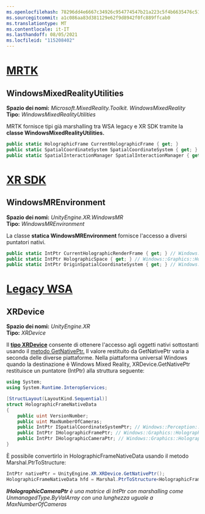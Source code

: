 ```yaml
---
ms.openlocfilehash: 78296dd4e6667c34926c954774547b21a223c5f4b6635476c51046c7ca22cdc3
ms.sourcegitcommit: a1c086aa83d381129e62f9d8942f0fc889ffcab0
ms.translationtype: MT
ms.contentlocale: it-IT
ms.lasthandoff: 08/05/2021
ms.locfileid: "115208402"
---
```

# <a name="mrtk"></a>[MRTK](#tab/mrtk)

## <a name="windowsmixedrealityutilities"></a>WindowsMixedRealityUtilities

**Spazio dei nomi:** *Microsoft.MixedReality.Toolkit. WindowsMixedReality*<br>
**Tipo:** *WindowsMixedRealityUtilities*

MRTK fornisce tipi già marshalling tra WSA legacy e XR SDK tramite la **classe WindowsMixedRealityUtilities.**

```cs
public static HolographicFrame CurrentHolographicFrame { get; }
public static SpatialCoordinateSystem SpatialCoordinateSystem { get; }
public static SpatialInteractionManager SpatialInteractionManager { get; }
```

# <a name="xr-sdk"></a>[XR SDK](#tab/xr)

## <a name="windowsmrenvironment"></a>WindowsMREnvironment

**Spazio dei nomi:** *UnityEngine.XR.WindowsMR*<br>
**Tipo:** *WindowsMREnvironment*

La classe **statica WindowsMREnvironment** fornisce l'accesso a diversi puntatori nativi.

```cs
public static IntPtr CurrentHolographicRenderFrame { get; } // Windows::Graphics::Holographic::IHolographicFrame
public static IntPtr HolographicSpace { get; } // Windows::Graphics::Holographic::IHolographicSpace
public static IntPtr OriginSpatialCoordinateSystem { get; } // Windows::Perception::Spatial::ISpatialCoordinateSystem
```

# <a name="legacy-wsa"></a>[Legacy WSA](#tab/wsa)

## <a name="xrdevice"></a>XRDevice

**Spazio dei nomi:** *UnityEngine.XR*<br>
**Tipo:** *XRDevice*

Il <a href="https://docs.unity3d.com/ScriptReference/XR.XRDevice.html" target="_blank">**tipo XRDevice**</a> consente di ottenere l'accesso agli oggetti nativi sottostanti usando il <a href="https://docs.unity3d.com/ScriptReference/XR.XRDevice.GetNativePtr.html" target="_blank">metodo GetNativePtr.</a> Il valore restituito da GetNativePtr varia a seconda delle diverse piattaforme. Nella piattaforma universal Windows quando la destinazione è Windows Mixed Reality, XRDevice.GetNativePtr restituisce un puntatore (IntPtr) alla struttura seguente:

```cs
using System;
using System.Runtime.InteropServices;

[StructLayout(LayoutKind.Sequential)]
struct HolographicFrameNativeData
{
    public uint VersionNumber;
    public uint MaxNumberOfCameras;
    public IntPtr ISpatialCoordinateSystemPtr; // Windows::Perception::Spatial::ISpatialCoordinateSystem
    public IntPtr IHolographicFramePtr; // Windows::Graphics::Holographic::IHolographicFrame
    public IntPtr IHolographicCameraPtr; // Windows::Graphics::Holographic::IHolographicCamera
}
```

È possibile convertirlo in HolographicFrameNativeData usando il metodo Marshal.PtrToStructure:

```cs
IntPtr nativePtr = UnityEngine.XR.XRDevice.GetNativePtr();
HolographicFrameNativeData hfd = Marshal.PtrToStructure<HolographicFrameNativeData>(nativePtr);
```

***IHolographicCameraPtr** è una matrice di IntPtr con marshalling come UnmanagedType.ByValArray con una lunghezza uguale a MaxNumberOfCameras*
